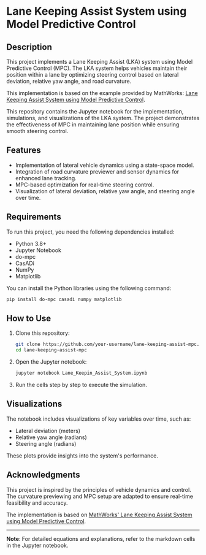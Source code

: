 # Lane Keeping Assist System using Model Predictive Control

## Description

This project implements a Lane Keeping Assist (LKA) system using Model Predictive Control (MPC). The LKA system helps vehicles maintain their position within a lane by optimizing steering control based on lateral deviation, relative yaw angle, and road curvature.

This implementation is based on the example provided by MathWorks: [Lane Keeping Assist System using Model Predictive Control](https://de.mathworks.com/help/mpc/ug/lane-keeping-assist-system-using-model-predictive-control.html).

This repository contains the Jupyter notebook for the implementation, simulations, and visualizations of the LKA system. The project demonstrates the effectiveness of MPC in maintaining lane position while ensuring smooth steering control.

## Features

- Implementation of lateral vehicle dynamics using a state-space model.
- Integration of road curvature previewer and sensor dynamics for enhanced lane tracking.
- MPC-based optimization for real-time steering control.
- Visualization of lateral deviation, relative yaw angle, and steering angle over time.

## Requirements

To run this project, you need the following dependencies installed:
- Python 3.8+
- Jupyter Notebook
- do-mpc
- CasADi
- NumPy
- Matplotlib

You can install the Python libraries using the following command:

```bash
pip install do-mpc casadi numpy matplotlib
```

## How to Use

1. Clone this repository:
   ```bash
   git clone https://github.com/your-username/lane-keeping-assist-mpc.git
   cd lane-keeping-assist-mpc
   ```
2. Open the Jupyter notebook:
   ```bash
   jupyter notebook Lane_Keepin_Assist_System.ipynb
   ```
3. Run the cells step by step to execute the simulation.

## Visualizations

The notebook includes visualizations of key variables over time, such as:
- Lateral deviation (meters)
- Relative yaw angle (radians)
- Steering angle (radians)

These plots provide insights into the system's performance.

## Acknowledgments

This project is inspired by the principles of vehicle dynamics and control. The curvature previewing and MPC setup are adapted to ensure real-time feasibility and accuracy.

The implementation is based on [MathWorks' Lane Keeping Assist System using Model Predictive Control](https://de.mathworks.com/help/mpc/ug/lane-keeping-assist-system-using-model-predictive-control.html).

---

**Note**: For detailed equations and explanations, refer to the markdown cells in the Jupyter notebook.
